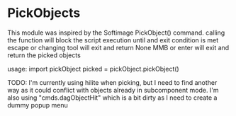 # PickObjects
This module was inspired by the Softimage PickObject() command.
calling the function will block the script execution until and exit condition is met
escape or changing tool will exit and return None
MMB or enter will exit and return the picked objects

usage:
import pickObject
picked = pickObject.pickObject()

TODO:
I'm currently using hilite when picking, but I need to find another way as it could conflict with objects already in subcomponent mode.
I'm also using "cmds.dagObjectHit" which is a bit dirty as I need to create a dummy popup menu